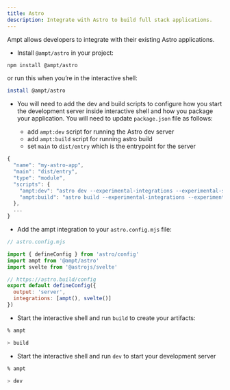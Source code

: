 ```yaml
---
title: Astro
description: Integrate with Astro to build full stack applications.
---
```


Ampt allows developers to integrate with their existing Astro applications. 

- Install `@ampt/astro` in your project:

```bash
npm install @ampt/astro
```

or run this when you’re in the interactive shell: 

```bash
install @ampt/astro
```

- You will need to add the dev and build scripts to configure how you start the development server inside interactive shell and how you package your application. You will need to update `package.json` file as follows:

  - add `ampt:dev` script for running the Astro dev server
  - add `ampt:build` script for running astro build
  - set `main` to `dist/entry` which is the entrypoint for the server

```javascript
{
  "name": "my-astro-app",
  "main": "dist/entry",
  "type": "module",
  "scripts": {
    "ampt:dev": "astro dev --experimental-integrations --experimental-ssr",
    "ampt:build": "astro build --experimental-integrations --experimental-ssr"
  },
  ...
}
```

- Add the ampt integration to your `astro.config.mjs` file:

```javascript
// astro.config.mjs

import { defineConfig } from 'astro/config'
import ampt from '@ampt/astro'
import svelte from '@astrojs/svelte'

// https://astro.build/config
export default defineConfig({
  output: 'server',
  integrations: [ampt(), svelte()]
})
```

- Start the interactive shell and run `build`  to create your artifacts:

```bash
% ampt 

> build
```

- Start the interactive shell and run `dev` to start your development server

```bash
% ampt 

> dev
```
